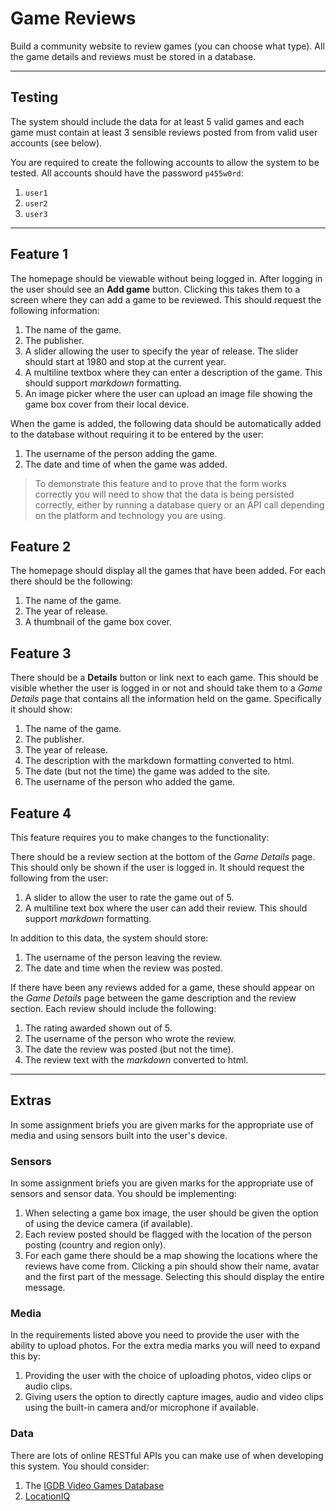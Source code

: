 
# Game Reviews

Build a community website to review games (you can choose what type). All the game details and reviews must be stored in a database.

---

## Testing

The system should include the data for at least 5 valid games and each game must contain at least 3 sensible reviews posted from from valid user accounts (see below).

You are required to create the following accounts to allow the system to be tested. All accounts should have the password `p455w0rd`:

1. `user1`
2. `user2`
3. `user3`

---

## Feature 1

The homepage should be viewable without being logged in. After logging in the user should see an **Add game** button. Clicking this takes them to a screen where they can add a game to be reviewed. This should request the following information:

1. The name of the game.
2. The publisher.
3. A slider allowing the user to specify the year of release. The slider should start at 1980 and stop at the current year.
3. A multiline textbox where they can enter a description of the game. This should support _markdown_ formatting.
4. An image picker where the user can upload an image file showing the game box cover from their local device.

When the game is added, the following data should be automatically added to the database without requiring it to be entered by the user:

1. The username of the person adding the game.
2. The date and time of when the game was added.

> To demonstrate this feature and to prove that the form works correctly you will need to show that the data is being persisted correctly, either by running a database query or an API call depending on the platform and technology you are using.

## Feature 2

The homepage should display all the games that have been added. For each there should be the following:

1. The name of the game.
2. The year of release.
3. A thumbnail of the game box cover.

## Feature 3

There should be a **Details** button or link next to each game. This should be visible whether the user is logged in or not and should take them to a _Game Details_ page that contains all the information held on the game. Specifically it should show:

1. The name of the game.
2. The publisher.
3. The year of release.
4. The description with the markdown formatting converted to html.
5. The date (but not the time) the game was added to the site.
6. The username of the person who added the game.

## Feature 4

This feature requires you to make changes to the functionality:

There should be a review section at the bottom of the _Game Details_ page. This should only be shown if the user is logged in. It should request the following from the user:

1. A slider to allow the user to rate the game out of 5.
2. A multiline text box where the user can add their review. This should support _markdown_ formatting.

In addition to this data, the system should store:

1. The username of the person leaving the review.
2. The date and time when the review was posted.

If there have been any reviews added for a game, these should appear on the _Game Details_ page between the game description and the review section. Each review should include the following:

1. The rating awarded shown out of 5.
2. The username of the person who wrote the review.
3. The date the review was posted (but not the time).
3. The review text with the _markdown_ converted to html.

----

## Extras

In some assignment briefs you are given marks for the appropriate use of media and using sensors built into the user's device.

### Sensors

In some assignment briefs you are given marks for the appropriate use of sensors and sensor data. You should be implementing:

1. When selecting a game box image, the user should be given the option of using the device camera (if available).
2. Each review posted should be flagged with the location of the person posting (country and region only).
3. For each game there should be a map showing the locations where the reviews have come from. Clicking a pin should show their name, avatar and the first part of the message. Selecting this should display the entire message.

### Media

In the requirements listed above you need to provide the user with the ability to upload photos. For the extra media marks you will need to expand this by:

1. Providing the user with the choice of uploading photos, video clips or audio clips.
2. Giving users the option to directly capture images, audio and video clips using the built-in camera and/or microphone if available.

### Data

There are lots of online RESTful APIs you can make use of when developing this system. You should consider:

1. The [IGDB Video Games Database](https://www.igdb.com/api)
2. [LocationIQ](https://locationiq.com)
